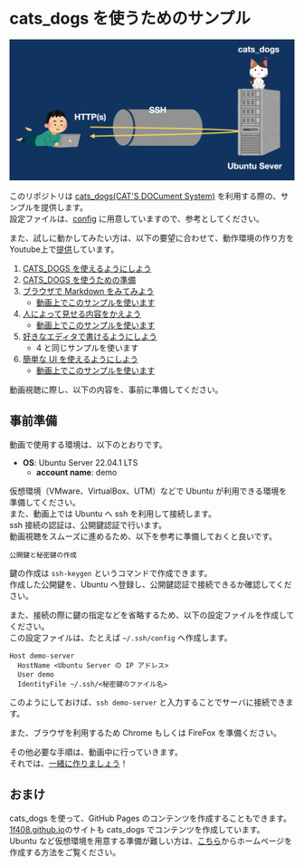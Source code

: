 # cats_dogs を使うためのサンプル

![icatch](./imgs/icatch.png)

このリポジトリは [cats\_dogs(CAT'S DOCument System)](https://github.com/1f408/cats_dogs) を利用する際の、サンプルを提供します。  
設定ファイルは、[config](./config/etc) に用意していますので、参考としてください。

また、試しに動かしてみたい方は、以下の要望に合わせて、動作環境の作り方をYoutube上で[提供](https://www.youtube.com/playlist?list=PLTKODctBx8g-gmC8lrM2KeRM5N7qXCdcE)しています。

1. [CATS\_DOGS を使えるようにしよう](https://youtu.be/MMyKtsIiggk)
2. [CATS\_DOGS を使うための準備](https://youtu.be/jH_t0qBZlwY)
3. [ブラウザで Markdown をみてみよう](https://youtu.be/vfTsRSdkK1U)
   - [動画上でこのサンプルを使います](./demo/step1)
4. [人によって見せる内容をかえよう](https://youtu.be/XHFfSlsTooo)
   - [動画上でこのサンプルを使います](./demo/step2-3)
5. [好きなエディタで書けるようにしよう](https://youtu.be/XX8g0s2dua4)
   - 4 と同じサンプルを使います
6. [簡単な UI を使えるようにしよう](https://youtu.be/IL13gvWAgFM)
   - [動画上でこのサンプルを使います](./demo/step4)

動画視聴に際し、以下の内容を、事前に準備してください。

## 事前準備

動画で使用する環境は、以下のとおりです。

- **OS**: Ubuntu Server 22.04.1 LTS
  - **account name**: demo

仮想環境（VMware、VirtualBox、UTM）などで Ubuntu が利用できる環境を準備してください。  
また、動画上では Ubuntu へ ssh を利用して接続します。  
ssh 接続の認証は、公開鍵認証で行います。  
動画視聴をスムーズに進めるため、以下を参考に準備しておくと良いです。

`公開鍵と秘密鍵の作成`

鍵の作成は `ssh-keygen` というコマンドで作成できます。  
作成した公開鍵を、Ubuntu へ登録し、公開鍵認証で接続できるか確認してください。

また、接続の際に鍵の指定などを省略するため、以下の設定ファイルを作成してください。  
この設定ファイルは、たとえば `~/.ssh/config` へ作成します。

```
Host demo-server
  HostName <Ubuntu Server の IP アドレス>
  User demo
  IdentityFile ~/.ssh/<秘密鍵のファイル名>
```

このようにしておけば、`ssh demo-server` と入力することでサーバに接続できます。

また、ブラウザを利用するため Chrome もしくは FireFox を準備ください。

その他必要な手順は、動画中に行っていきます。  
それでは、[一緒に作りましょう](https://www.youtube.com/playlist?list=PLTKODctBx8g-gmC8lrM2KeRM5N7qXCdcE)！

## おまけ

cats\_dogs を使って、GitHub Pages のコンテンツを作成することもできます。  
[1f408.github.io](https://1f408.github.io/pages/)のサイトも cats\_dogs でコンテンツを作成しています。  
Ubuntu など仮想環境を用意する準備が難しい方は、[こちら](https://1f408.github.io/pages/static.html)からホームページを作成する方法をご覧ください。
